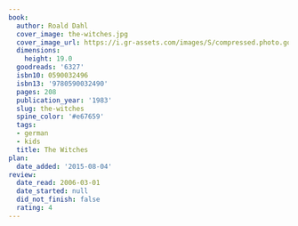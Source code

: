 ```yaml
---
book:
  author: Roald Dahl
  cover_image: the-witches.jpg
  cover_image_url: https://i.gr-assets.com/images/S/compressed.photo.goodreads.com/books/1351707720l/6327._SX98_.jpg
  dimensions:
    height: 19.0
  goodreads: '6327'
  isbn10: 0590032496
  isbn13: '9780590032490'
  pages: 208
  publication_year: '1983'
  slug: the-witches
  spine_color: '#e67659'
  tags:
  - german
  - kids
  title: The Witches
plan:
  date_added: '2015-08-04'
review:
  date_read: 2006-03-01
  date_started: null
  did_not_finish: false
  rating: 4
---
```

